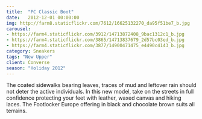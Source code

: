 ```yaml
---
title:  "PC Classic Boot"
date:   2012-12-01 00:00:00
img: http://farm8.staticflickr.com/7612/16625132270_da95f51be7_b.jpg
carousel:
- https://farm4.staticflickr.com/3912/14713872408_9bac1312c1_b.jpg
- https://farm4.staticflickr.com/3865/14713837679_2d57bc03ed_b.jpg
- https://farm4.staticflickr.com/3877/14900471475_e4490c4143_b.jpg
category: Sneakers
tags: "New Upper"
client: Converse
season: "Holiday 2012"
---
```

The coated sidewalks bearing leaves, traces of mud and leftover rain should not deter the active individuals. In this new model, take on the streets in full confidence protecting your feet with leather, waxed canvas and hiking laces. The Footlocker Europe offering in black and chocolate brown suits all terrains.
